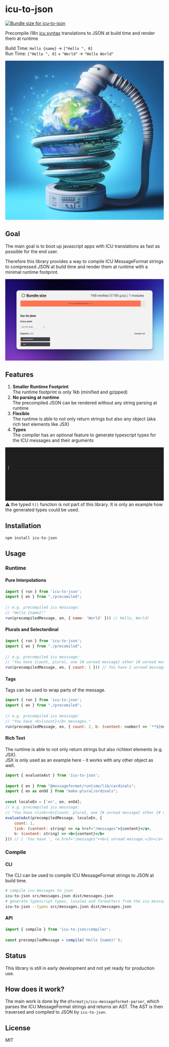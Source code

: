 # icu-to-json

<a href="https://pkg-size.dev/icu-to-json"><img src="https://pkg-size.dev/badge/bundle/1039" title="Bundle size for icu-to-json"></a>

Precompile i18n [icu syntax](https://formatjs.io/docs/core-concepts/icu-syntax) translations to JSON at build time and render them at runtime

Build Time: `Hello {name}` → `["Hello ", 0]`  
Run Time: `["Hello ", 0]` + `"World"` → `"Hello World"`

![icu-to-json logo](https://raw.githubusercontent.com/jantimon/icu-to-json/main/docs/logo.jpg)

## Goal

The main goal is to boot up javascript apps with ICU translations as fast as possible for the end user.

Therefore this library provides a way to compile ICU MessageFormat strings to compressed JSON at build time and render them at runtime with a minimal runtime footprint.

[![size of icu-to-json](https://raw.githubusercontent.com/jantimon/icu-to-json/main/docs/size.png)](https://pkg-size.dev/icu-to-json)

## Features

1. **Smaller Runtime Footprint**  
 The runtime footprint is only 1kb (minified and gzipped)
2. **No parsing at runtime**  
 The precompiled JSON can be rendered without any string parsing at runtime
3. **Flexible**  
 The runtime is able to not only return strings but also any object (aka rich text elements like JSX)
4. **Types**  
 The compiler has an optional feature to generate typescript types for the ICU messages and their arguments


[![animation showing type autocomplete](https://raw.githubusercontent.com/jantimon/icu-to-json/main/docs/types.gif)](https://github.com/jantimon/icu-to-json/blob/main/src/__tests__/__snapshots__/cli.test.messages.ts)  
⚠️ the typed `t()` function is not part of this library. It is only an example how the generated types could be used.

## Installation

```sh
npm install icu-to-json
```

## Usage

### Runtime

#### Pure Interpolations

```js
import { run } from 'icu-to-json';
import { en } from "./precomiled";

// e.g. precompiled icu messsage:
// "Hello {name}!"
run(precompiledMessage, en, { name: 'World' })) // Hello, World!
```

#### Plurals and Selectordinal

```js
import { run } from 'icu-to-json';
import { en } from "./precomiled";

// e.g. precompiled icu messsage:
// "You have {count, plural, one {# unread message} other {# unread messages}}."
run(precompiledMessage, en, { count: 1 })) // You have 1 unread message.
```

#### Tags

Tags can be used to wrap parts of the message. 

```js
import { run } from 'icu-to-json';
import { en } from "./precomiled";

// e.g. precompiled icu messsage:
// "You have <b>{count}</b> messages."
run(precompiledMessage, en, { count: 2, b: (content: number) => `**${number}**`})) // You have **2** messages.
```

#### Rich Text

The runtime is able to not only return strings but also richtext elements (e.g. JSX).  
JSX is only used as an example here - it works with any other object as well.

```jsx
import { evaluateAst } from 'icu-to-json';

import { en } from "@messageformat/runtime/lib/cardinals";
import { en as enOd } from "make-plural/ordinals";

const localeEn = ['en', en, enOd];
// e.g. precompiled icu messsage:
// "You have <link><b>{count, plural, one {# unread message} other {# unread messages}}.</b></link>"
evaluateAst(precompiledMessage, localeEn, { 
    count: 1, 
    link: (content: string) => <a href="/messages">{content}</a>,
    b: (content: string) => <b>{content}</b>
})) // [ 'You have ', <a href="/messages"><b>1 unread message.</b></a> ]
```

### Compile

#### CLI

The CLI can be used to compile ICU MessageFormat strings to JSON at build time.

```sh
# compile icu messages to json
icu-to-json src/messages.json dist/messages.json
# generate typescript types, locales and formatters from the icu messages
icu-to-json --types src/messages.json dist/messages.json
```

#### API

```js
import { compile } from 'icu-to-json/compiler';

const precompiledMessage = compile('Hello {name}!');
```

## Status

This library is still in early development and not yet ready for production use.

## How does it work?

The main work is done by the `@formatjs/icu-messageformat-parser`, which parses the ICU MessageFormat strings and returns an AST.
The AST is then traversed and compiled to JSON by `icu-to-json`.

## License

MIT